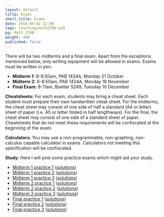 ```yaml
---
layout: default
title: Exams
short_title: Exams
date: 2016-09-01 12:00
tags: teaching/math229b-w20
pg: Math 229B
weight: 400
published: false
---
```


There will be two midterms and a final exam. Apart from the exceptions mentioned below, only writing equipment will be allowed in exams. Exams must be written in pen.

* __Midterm 1:__ 8-8:50am, PAB 1434A, Monday 21 October
* __Midterm 2:__ 8-8:50am, PAB 1434A, Monday 18 November
* __Final Exam:__ 8-11am, Boelter 5249, Tuesday 10 December

__Cheatsheets:__ For each exam, students may bring a cheat sheet. Each student must prepare their own handwritten cheat sheet. For the midterms, the cheat sheet may consist of one side of half a standard (A4 or letter) sheet of paper (i.e. A5 or letter folded in half lengthways). For the final, the cheat sheet may consist of one side of a standard sheet of paper. Cheatsheets that do not meet these requirements will be confiscated at the beginning of the exam.

__Calculators:__ You may use a non-programmable, non-graphing, non-calculus capable calculator in exams. Calculators not meeting this specification will be confiscated.

__Study:__ Here I will post some practice exams which might aid your study.

- [Midterm 1 practice 1](midterm1-practice1.pdf) ([solutions](midterm1-practice1-solutions.pdf))
- [Midterm 1 practice 2](midterm1-practice2.pdf) ([solutions](midterm1-practice2-solutions.pdf))
- [Midterm 1 practice 3](midterm1-practice3.pdf) ([solutions](midterm1-practice3-solutions.pdf))
- [Midterm 2 practice 1](midterm2-practice1.pdf) ([solutions](midterm2-practice1-solutions.pdf))
- [Midterm 2 practice 2](midterm2-practice2.pdf) ([solutions](midterm2-practice2-solutions.pdf))
- [Midterm 2 practice 3](midterm2-practice3.pdf) ([solutions](midterm2-practice3-solutions.pdf))
- [Final practice 1](final-practice1.pdf) ([solutions](final-practice1-solutions.pdf))
- [Final practice 2](final-practice2.pdf) ([solutions](final-practice2-solutions.pdf))
- [Final practice 3](final-practice3.pdf) ([solutions](final-practice3-solutions.pdf))
